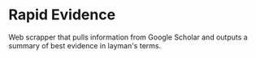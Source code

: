 # Rapid Evidence
Web scrapper that pulls information from Google Scholar and outputs a summary of best evidence in layman's terms.
